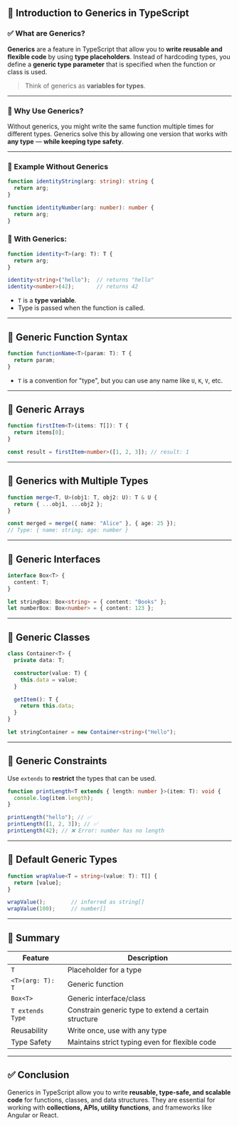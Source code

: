 ## 🔷 Introduction to Generics in TypeScript

### ✅ What are Generics?

**Generics** are a feature in TypeScript that allow you to **write reusable and flexible code** by using **type placeholders**. Instead of hardcoding types, you define a **generic type parameter** that is specified when the function or class is used.

> Think of generics as **variables for types**.

---

### 🔹 Why Use Generics?

Without generics, you might write the same function multiple times for different types. Generics solve this by allowing one version that works with **any type** — **while keeping type safety**.

---

### 🔸 Example Without Generics

```typescript
function identityString(arg: string): string {
  return arg;
}

function identityNumber(arg: number): number {
  return arg;
}
```

### 🔸 With Generics:

```typescript
function identity<T>(arg: T): T {
  return arg;
}

identity<string>("hello");  // returns "hello"
identity<number>(42);       // returns 42
```

* `T` is a **type variable**.
* Type is passed when the function is called.

---

## 🔹 Generic Function Syntax

```typescript
function functionName<T>(param: T): T {
  return param;
}
```

* `T` is a convention for "type", but you can use any name like `U`, `K`, `V`, etc.

---

## 🔹 Generic Arrays

```typescript
function firstItem<T>(items: T[]): T {
  return items[0];
}

const result = firstItem<number>([1, 2, 3]); // result: 1
```

---

## 🔹 Generics with Multiple Types

```typescript
function merge<T, U>(obj1: T, obj2: U): T & U {
  return { ...obj1, ...obj2 };
}

const merged = merge({ name: "Alice" }, { age: 25 });
// Type: { name: string; age: number }
```

---

## 🔹 Generic Interfaces

```typescript
interface Box<T> {
  content: T;
}

let stringBox: Box<string> = { content: "Books" };
let numberBox: Box<number> = { content: 123 };
```

---

## 🔹 Generic Classes

```typescript
class Container<T> {
  private data: T;

  constructor(value: T) {
    this.data = value;
  }

  getItem(): T {
    return this.data;
  }
}

let stringContainer = new Container<string>("Hello");
```

---

## 🔹 Generic Constraints

Use `extends` to **restrict** the types that can be used.

```typescript
function printLength<T extends { length: number }>(item: T): void {
  console.log(item.length);
}

printLength("hello"); // ✅
printLength([1, 2, 3]); // ✅
printLength(42); // ❌ Error: number has no length
```

---

## 🔹 Default Generic Types

```typescript
function wrapValue<T = string>(value: T): T[] {
  return [value];
}

wrapValue();        // inferred as string[]
wrapValue(100);     // number[]
```

---

## 📌 Summary

| Feature          | Description                                          |
| ---------------- | ---------------------------------------------------- |
| `T`              | Placeholder for a type                               |
| `<T>(arg: T): T` | Generic function                                     |
| `Box<T>`         | Generic interface/class                              |
| `T extends Type` | Constrain generic type to extend a certain structure |
| Reusability      | Write once, use with any type                        |
| Type Safety      | Maintains strict typing even for flexible code       |

---

## ✅ Conclusion

Generics in TypeScript allow you to write **reusable, type-safe, and scalable code** for functions, classes, and data structures. They are essential for working with **collections, APIs, utility functions**, and frameworks like Angular or React.